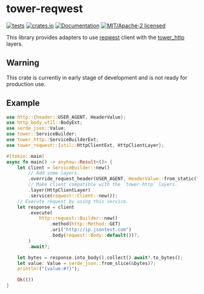 # tower-reqwest

[![tests](https://github.com/alekseysidorov/tower-reqwest/actions/workflows/ci.yml/badge.svg)](https://github.com/alekseysidorov/tower-reqwest/actions/workflows/ci.yml)
[![crates.io](https://img.shields.io/crates/v/tower-reqwest.svg)](https://crates.io/crates/tower-reqwest)
[![Documentation](https://docs.rs/tower-reqwest/badge.svg)](https://docs.rs/tower-reqwest)
[![MIT/Apache-2 licensed](https://img.shields.io/crates/l/tower-reqwest)](./LICENSE)

<!-- ANCHOR: description -->

This library provides adapters to use [reqwest] client with the [tower_http]
layers.

## Warning

This crate is currently in early stage of development and is not ready for
production use.

## Example

```rust
use http::{header::USER_AGENT, HeaderValue};
use http_body_util::BodyExt;
use serde_json::Value;
use tower::ServiceBuilder;
use tower_http::ServiceBuilderExt;
use tower_reqwest::{util::HttpClientExt, HttpClientLayer};

#[tokio::main]
async fn main() -> anyhow::Result<()> {
    let client = ServiceBuilder::new()
        // Add some layers.
        .override_request_header(USER_AGENT, HeaderValue::from_static("tower-reqwest"))
        // Make client compatible with the `tower-http` layers.
        .layer(HttpClientLayer)
        .service(reqwest::Client::new());
    // Execute request by using this service.
    let response = client
        .execute(
            http::request::Builder::new()
                .method(http::Method::GET)
                .uri("http://ip.jsontest.com")
                .body(reqwest::Body::default())?,
        )
        .await?;

    let bytes = response.into_body().collect().await?.to_bytes();
    let value: Value = serde_json::from_slice(&bytes)?;
    println!("{value:#?}");

    Ok(())
}
```

<!-- ANCHOR_END: description -->

[reqwest]: https://github.com/seanmonstar/reqwest
[tower_http]: https://github.com/tower-rs/tower-http
